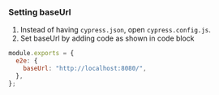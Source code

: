 ### Setting baseUrl
1. Instead of having `cypress.json`, open `cypress.config.js`.
2. Set baseUrl by adding code as shown in code block

```javascript
module.exports = {
  e2e: {
    baseUrl: "http://localhost:8080/",
  },
};
```